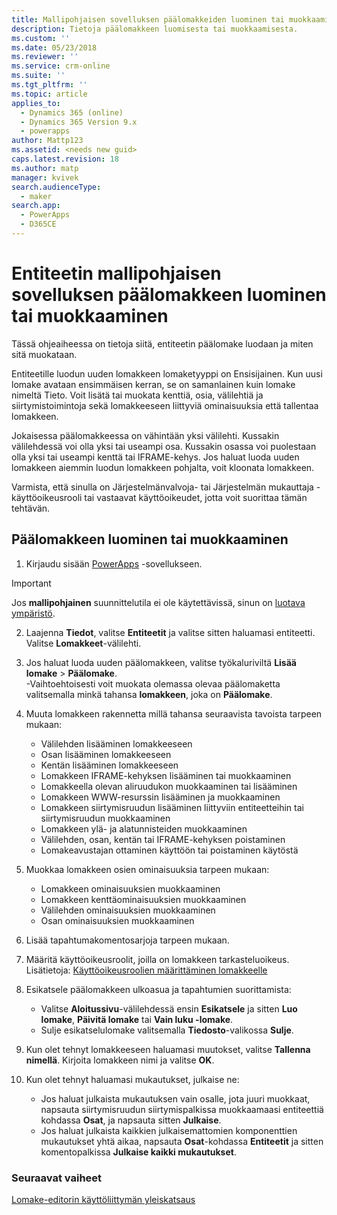 ```yaml
---
title: Mallipohjaisen sovelluksen päälomakkeiden luominen tai muokkaaminen PowerAppsissa | MicrosoftDocs
description: Tietoja päälomakkeen luomisesta tai muokkaamisesta.
ms.custom: ''
ms.date: 05/23/2018
ms.reviewer: ''
ms.service: crm-online
ms.suite: ''
ms.tgt_pltfrm: ''
ms.topic: article
applies_to:
  - Dynamics 365 (online)
  - Dynamics 365 Version 9.x
  - powerapps
author: Mattp123
ms.assetid: <needs new guid>
caps.latest.revision: 18
ms.author: matp
manager: kvivek
search.audienceType:
  - maker
search.app:
  - PowerApps
  - D365CE
---
```

# <a name="create-or-edit-a-model-driven-app-main-form-for-an-entity"></a>Entiteetin mallipohjaisen sovelluksen päälomakkeen luominen tai muokkaaminen 

Tässä ohjeaiheessa on tietoja siitä, entiteetin päälomake luodaan ja miten sitä muokataan.

Entiteetille luodun uuden lomakkeen lomaketyyppi on Ensisijainen. Kun uusi lomake avataan ensimmäisen kerran, se on samanlainen kuin lomake nimeltä Tieto. Voit lisätä tai muokata kenttiä, osia, välilehtiä ja siirtymistoimintoja sekä lomakkeeseen liittyviä ominaisuuksia että tallentaa lomakkeen.

Jokaisessa päälomakkeessa on vähintään yksi välilehti. Kussakin välilehdessä voi olla yksi tai useampi osa. Kussakin osassa voi puolestaan olla yksi tai useampi kenttä tai IFRAME-kehys. Jos haluat luoda uuden lomakkeen aiemmin luodun lomakkeen pohjalta, voit kloonata lomakkeen. 

Varmista, että sinulla on Järjestelmänvalvoja- tai Järjestelmän mukauttaja -käyttöoikeusrooli tai vastaavat käyttöoikeudet, jotta voit suorittaa tämän tehtävän.

## <a name="how-to-create-or-edit-a-main-form"></a>Päälomakkeen luominen tai muokkaaminen
  
1.   Kirjaudu sisään [PowerApps](https://web.powerapps.com/?utm_source=padocs&utm_medium=linkinadoc&utm_campaign=referralsfromdoc) -sovellukseen.


> [!IMPORTANT]
> Jos **mallipohjainen** suunnittelutila ei ole käytettävissä, sinun on [luotava ympäristö](https://docs.microsoft.com/powerapps/administrator/create-environment).   
  
2.  Laajenna **Tiedot**, valitse **Entiteetit** ja valitse sitten haluamasi entiteetti. Valitse **Lomakkeet**-välilehti. 

3. Jos haluat luoda uuden päälomakkeen, valitse työkaluriviltä **Lisää lomake** > **Päälomake**.  
    \-Vaihtoehtoisesti voit muokata olemassa olevaa päälomaketta valitsemalla minkä tahansa **lomakkeen**, joka on **Päälomake**.
  
3.  Muuta lomakkeen rakennetta millä tahansa seuraavista tavoista tarpeen mukaan:
    -   Välilehden lisääminen lomakkeeseen
    -   Osan lisääminen lomakkeeseen
    -   Kentän lisääminen lomakkeeseen
    -   Lomakkeen IFRAME-kehyksen lisääminen tai muokkaaminen
    -   Lomakkeella olevan aliruudukon muokkaaminen tai lisääminen
    -   Lomakkeen WWW-resurssin lisääminen ja muokkaaminen
    -   Lomakkeen siirtymisruudun lisääminen liittyviin entiteetteihin tai siirtymisruudun muokkaaminen
    -   Lomakkeen ylä- ja alatunnisteiden muokkaaminen
    -   Välilehden, osan, kentän tai IFRAME-kehyksen poistaminen
    -   Lomakeavustajan ottaminen käyttöön tai poistaminen käytöstä
    
4.  Muokkaa lomakkeen osien ominaisuuksia tarpeen mukaan:
    -   Lomakkeen ominaisuuksien muokkaaminen
    -   Lomakkeen kenttäominaisuuksien muokkaaminen
    -   Välilehden ominaisuuksien muokkaaminen
    -   Osan ominaisuuksien muokkaaminen

5.  Lisää tapahtumakomentosarjoja tarpeen mukaan. 

6.  Määritä käyttöoikeusroolit, joilla on lomakkeen tarkasteluoikeus. Lisätietoja: [Käyttöoikeusroolien määrittäminen lomakkeelle](https://docs.microsoft.com/dynamics365/customer-engagement/admin/assign-security-roles-form)

7.  Esikatsele päälomakkeen ulkoasua ja tapahtumien suorittamista:
    - Valitse **Aloitussivu**-välilehdessä ensin **Esikatsele** ja sitten **Luo lomake**, **Päivitä lomake** tai **Vain luku -lomake**.
    - Sulje esikatselulomake valitsemalla **Tiedosto**-valikossa **Sulje**.

8.  Kun olet tehnyt lomakkeeseen haluamasi muutokset, valitse **Tallenna nimellä**. Kirjoita lomakkeen nimi ja valitse **OK**.

9.  Kun olet tehnyt haluamasi mukautukset, julkaise ne:
    -   Jos haluat julkaista mukautuksen vain osalle, jota juuri muokkaat, napsauta siirtymisruudun siirtymispalkissa muokkaamaasi entiteettiä kohdassa **Osat**, ja napsauta sitten **Julkaise**.
    -   Jos haluat julkaista kaikkien julkaisemattomien komponenttien mukautukset yhtä aikaa, napsauta **Osat**-kohdassa **Entiteetit** ja sitten komentopalkissa **Julkaise kaikki mukautukset**.
    
 
### <a name="next-steps"></a>Seuraavat vaiheet  
[Lomake-editorin käyttöliittymän yleiskatsaus](form-editor-user-interface-legacy.md)
 
